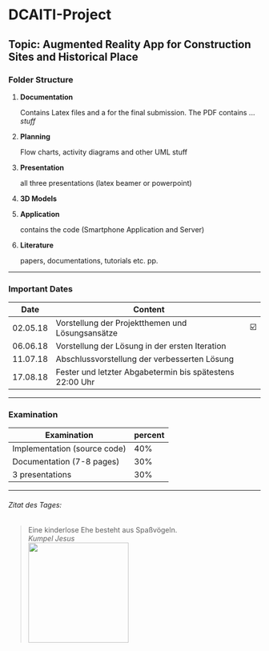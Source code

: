 # DCAITI-Project
## Topic: Augmented Reality App for Construction Sites and Historical Place

### Folder Structure
1. **Documentation**

   Contains Latex files and a for the final submission. The PDF contains ... *stuff*

2. **Planning**

   Flow charts, activity diagrams and other UML stuff

3. **Presentation**

   all three presentations (latex beamer or powerpoint)

4. **3D Models**

5. **Application**

   contains the code (Smartphone Application and Server)
   
6. **Literature**

   papers, documentations, tutorials etc. pp.

***

### Important Dates

| Date          | Content          									       |				       |
|:-------------:|----------------------------------------------------------|-----------------------|
| 02.05.18      | Vorstellung der Projektthemen und Lösungsansätze         |:ballot_box_with_check:|
| 06.06.18      | Vorstellung der Lösung in der ersten Iteration           |                       |
| 11.07.18      | Abschlussvorstellung der verbesserten Lösung             |                       |
| 17.08.18      | Fester und letzter Abgabetermin bis spätestens 22:00 Uhr |                       |

***

### Examination

| Examination                  | percent |
|------------------------------|---------|
| Implementation (source code) | 40%     |
| Documentation (7-8 pages)    | 30%     |
| 3 presentations              | 30%     |

***

###### Zitat des Tages:
> Eine kinderlose Ehe besteht aus Spaßvögeln.  
> *Kumpel Jesus*  
> <img src="https://upload.wikimedia.org/wikipedia/en/9/93/Buddy_christ.jpg" width="200">  

